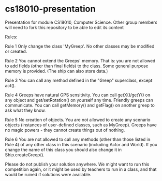 # cs18010-presentation
Presentation for module CS18010, Computer Science.
Other group members will need to fork this repository to be able to edit its content

Rules:
 
Rule 1 
Only change the class 'MyGreep'. No other classes may be modified or created.

Rule 2 
You cannot extend the Greeps' memory. That is: you are not allowed to add fields (other than final fields) to the class. Some general purpose memory is provided. (The ship can also store data.) 

Rule 3 
You can call any method defined in the "Greep" superclass, except act(). 

Rule 4 
Greeps have natural GPS sensitivity. You can call getX()/getY() on any object and get/setRotation() on yourself any time. Friendly greeps can communicate. You can call getMemory() and getFlag() on another greep to ask what they know.

Rule 5 
No creation of objects. You are not allowed to create any scenario objects (instances of user-defined classes, such as MyGreep). Greeps have no magic powers - they cannot create things out of nothing. 

Rule 6 
You are not allowed to call any methods (other than those listed in Rule 4) of any other class in this scenario (including Actor and World). If you change the name of this class you should also change it in Ship.createGreep().

Please do not publish your solution anywhere. We might want to run this competition again, or it might be used by teachers to run in a class, and that would be ruined if solutions were available.
